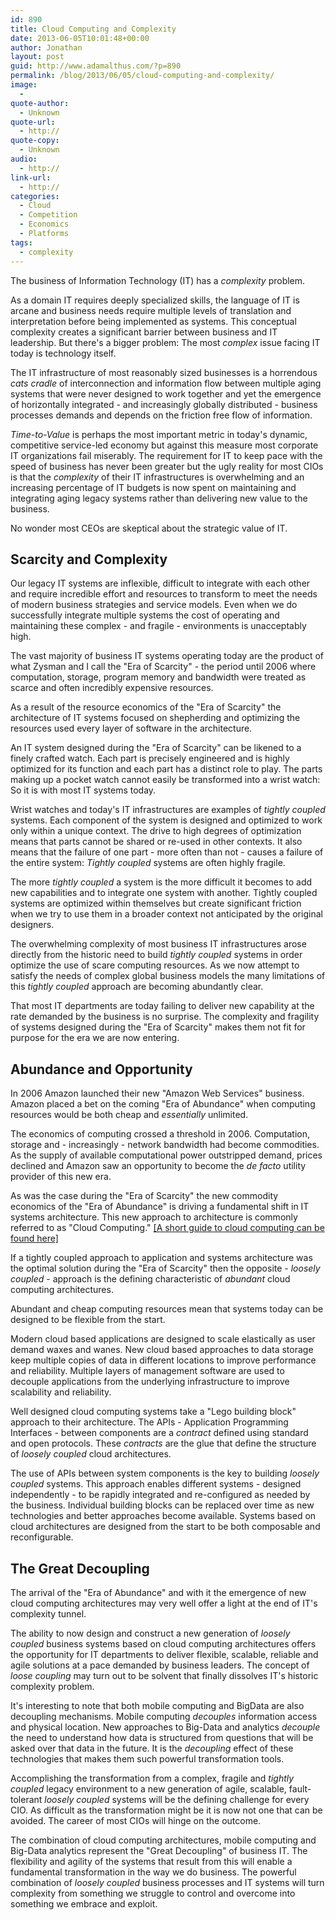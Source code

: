 ```yaml
---
id: 890
title: Cloud Computing and Complexity
date: 2013-06-05T10:01:48+00:00
author: Jonathan
layout: post
guid: http://www.adamalthus.com/?p=890
permalink: /blog/2013/06/05/cloud-computing-and-complexity/
image:
  -
quote-author:
  - Unknown
quote-url:
  - http://
quote-copy:
  - Unknown
audio:
  - http://
link-url:
  - http://
categories:
  - Cloud
  - Competition
  - Economics
  - Platforms
tags:
  - complexity
---
```

The business of Information Technology (IT) has a _complexity_ problem.

As a domain IT requires deeply specialized skills, the language of IT is arcane and business needs require multiple levels of translation and interpretation before being implemented as systems. This conceptual complexity creates a significant barrier between business and IT leadership. But there's a bigger problem: The most _complex_ issue facing IT today is technology itself.

The IT infrastructure of most reasonably sized businesses is a horrendous _cats cradle_ of interconnection and information flow between multiple aging systems that were never designed to work together and yet the emergence of horizontally integrated - and increasingly globally distributed - business processes demands and depends on the friction free flow of information.

_Time-to-Value_ is perhaps the most important metric in today's dynamic, competitive service-led economy but against this measure most corporate IT organizations fail miserably. The requirement for IT to keep pace with the speed of business has never been greater but the ugly reality for most CIOs is that the _complexity_ of their IT infrastructures is overwhelming and an increasing percentage of IT budgets is now spent on maintaining and integrating aging legacy systems rather than delivering new value to the business.

No wonder most CEOs are skeptical about the strategic value of IT.<!--excerpt-->

## Scarcity and Complexity

Our legacy IT systems are inflexible, difficult to integrate with each other and require incredible effort and resources to transform to meet the needs of modern business strategies and service models. Even when we do successfully integrate multiple systems the cost of operating and maintaining these complex - and fragile - environments is unacceptably high.

The vast majority of business IT systems operating today are the product of what Zysman and I call the "Era of Scarcity" - the period until 2006 where computation, storage, program memory and bandwidth were treated as scarce and often incredibly expensive resources.

As a result of the resource economics of the "Era of Scarcity" the architecture of IT systems focused on shepherding and optimizing the resources used every layer of software in the architecture.

An IT system designed during the "Era of Scarcity" can be likened to a finely crafted watch. Each part is precisely engineered and is highly optimized for its function and each part has a distinct role to play. The parts making up a pocket watch cannot easily be transformed into a wrist watch: So it is with most IT systems today.

Wrist watches and today's IT infrastructures are examples of _tightly coupled_ systems. Each component of the system is designed and optimized to work only within a unique context. The drive to high degrees of optimization means that parts cannot be shared or re-used in other contexts. It also means that the failure of one part - more often than not - causes a failure of the entire system: _Tightly coupled_ systems are often highly fragile.

The more _tightly coupled_ a system is the more difficult it becomes to add new capabilities and to integrate one system with another. Tightly coupled systems are optimized within themselves but create significant friction when we try to use them in a broader context not anticipated by the original designers.

The overwhelming complexity of most business IT infrastructures arose directly from the historic need to build _tightly coupled_ systems in order optimize the use of scare computing resources. As we now attempt to satisfy the needs of complex global business models the many limitations of this _tightly coupled_ approach are becoming abundantly clear.

That most IT departments are today failing to deliver new capability at the rate demanded by the business is no surprise. The complexity and fragility of systems designed during the "Era of Scarcity" makes them not fit for purpose for the era we are now entering.

## Abundance and Opportunity

In 2006 Amazon launched their new "Amazon Web Services" business. Amazon placed a bet on the coming "Era of Abundance" when computing resources would be both cheap and _essentially_ unlimited.

The economics of computing crossed a threshold in 2006. Computation, storage and - increasingly - network bandwidth had become commodities. As the supply of available computational power outstripped demand, prices declined and Amazon saw an opportunity to become the _de facto_ utility provider of this new era.

As was the case during the "Era of Scarcity" the new commodity economics of the "Era of Abundance" is driving a fundamental shift in IT systems architecture. This new approach to architecture is commonly referred to as "Cloud Computing." <a href="http://wp.me/p2ugSA-c0" target="_blank">[A short guide to cloud computing can be found here]</a>

If a tightly coupled approach to application and systems architecture was the optimal solution during the "Era of Scarcity" then the opposite - _loosely coupled_ - approach is the defining characteristic of _abundant_ cloud computing architectures.

Abundant and cheap computing resources mean that systems today can be designed to be flexible from the start.

Modern cloud based applications are designed to scale elastically as user demand waxes and wanes. New cloud based approaches to data storage keep multiple copies of data in different locations to improve performance and reliability. Multiple layers of management software are used to decouple applications from the underlying infrastructure to improve scalability and reliability.

Well designed cloud computing systems take a "Lego building block" approach to their architecture. The APIs - Application Programming Interfaces - between components are a _contract_ defined using standard and open protocols. These _contracts_ are the glue that define the structure of _loosely coupled_ cloud architectures.

The use of APIs between system components is the key to building _loosely coupled_ systems. This approach enables different systems - designed independently - to be rapidly integrated and re-configured as needed by the business. Individual building blocks can be replaced over time as new technologies and better approaches become available. Systems based on cloud architectures are designed from the start to be both composable and reconfigurable.

## The Great Decoupling

The arrival of the "Era of Abundance" and with it the emergence of new cloud computing architectures may very well offer a light at the end of IT's complexity tunnel.

The ability to now design and construct a new generation of _loosely coupled_ business systems based on cloud computing architectures offers the opportunity for IT departments to deliver flexible, scalable, reliable and agile solutions at a pace demanded by business leaders. The concept of _loose coupling_ may turn out to be solvent that finally dissolves IT's historic complexity problem.

It's interesting to note that both mobile computing and BigData are also decoupling mechanisms. Mobile computing _decouples_ information access and physical location. New approaches to Big-Data and analytics _decouple_ the need to understand how data is structured from questions that will be asked over that data in the future. It is the _decoupling_ effect of these technologies that makes them such powerful transformation tools.

Accomplishing the transformation from a complex, fragile and _tightly coupled_ legacy environment to a new generation of agile, scalable, fault-tolerant _loosely coupled_ systems will be the defining challenge for every CIO. As difficult as the transformation might be it is now not one that can be avoided. The career of most CIOs will hinge on the outcome.

The combination of cloud computing architectures, mobile computing and Big-Data analytics represent the "Great Decoupling" of business IT. The flexibility and agility of the systems that result from this will enable a fundamental transformation in the way we do business. The powerful combination of _loosely coupled_ business processes and IT systems will turn complexity from something we struggle to control and overcome into something we embrace and exploit.
